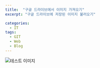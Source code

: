 ```yaml
---
title:  "구글 드라이브에서 이미지 가져오기"
excerpt: "구글 드라이브에 저장된 이미지 불러오기"

categories:
  - IT
tags:
  - GIT
  - Web
  - Blog
---
```


![테스트 이미지](https://drive.google.com/file/d/1CYWhiee5skjEcDNq6rUgA_Y0c2u1iAds/view?usp=sharing)